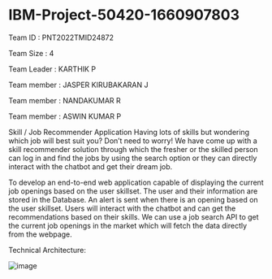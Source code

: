 # IBM-Project-50420-1660907803

Team ID : PNT2022TMID24872

Team Size : 4

Team Leader : KARTHIK P

Team member : JASPER KIRUBAKARAN J

Team member : NANDAKUMAR R

Team member : ASWIN KUMAR P

Skill / Job Recommender Application
Having lots of skills but wondering which job will best suit you? Don’t need to worry! We have come up with a skill recommender solution through which the fresher or the skilled person can log in and find the jobs by using the search option or they can directly interact with the chatbot and get their dream job.



To develop an end-to-end web application capable of displaying the current job openings based on the user skillset.  The user and their information are stored in the Database.  An alert is sent when there is an opening based on the user skillset. Users will interact with the chatbot and can get the recommendations based on their skills. We can use a job search API to get the current job openings in the market which will fetch the data directly from the webpage.




Technical Architecture:


![image](https://user-images.githubusercontent.com/68808089/189526961-b596e79f-ae47-4856-a869-4d07dc72651b.png)
